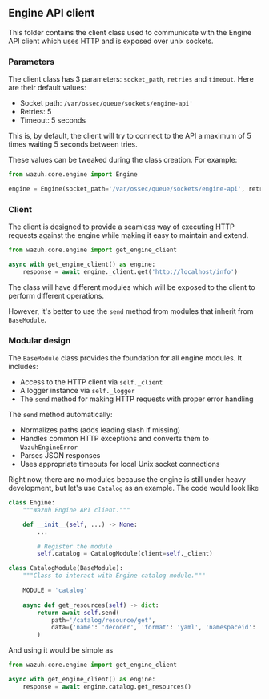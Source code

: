 ## Engine API client

This folder contains the client class used to communicate with the Engine API client which uses HTTP and is exposed over unix sockets.

### Parameters

The client class has 3 parameters: `socket_path`, `retries` and `timeout`. Here are their default values:

- Socket path: `/var/ossec/queue/sockets/engine-api'`
- Retries: 5
- Timeout: 5 seconds

This is, by default, the client will try to connect to the API a maximum of 5 times waiting 5 seconds between tries.

These values can be tweaked during the class creation. For example:

```py
from wazuh.core.engine import Engine

engine = Engine(socket_path='/var/ossec/queue/sockets/engine-api', retries=10, timeout=3)
```

### Client

The client is designed to provide a seamless way of executing HTTP requests against the engine while making it easy to maintain and extend.

```py
from wazuh.core.engine import get_engine_client

async with get_engine_client() as engine:
    response = await engine._client.get('http://localhost/info')
```

The class will have different modules which will be exposed to the client to perform different operations.

However, it's better to use the `send` method from modules that inherit from `BaseModule`.

### Modular design

The `BaseModule` class provides the foundation for all engine modules. It includes:

- Access to the HTTP client via `self._client`
- A logger instance via `self._logger`
- The `send` method for making HTTP requests with proper error handling

The `send` method automatically:
- Normalizes paths (adds leading slash if missing)
- Handles common HTTP exceptions and converts them to `WazuhEngineError`
- Parses JSON responses
- Uses appropriate timeouts for local Unix socket connections

Right now, there are no modules because the engine is still under heavy development, but let's use `Catalog` as an example. The code would look like

```py
class Engine:
    """Wazuh Engine API client."""

    def __init__(self, ...) -> None:
        ...

        # Register the module
        self.catalog = CatalogModule(client=self._client)

class CatalogModule(BaseModule):
    """Class to interact with Engine catalog module."""

    MODULE = 'catalog'
    
    async def get_resources(self) -> dict:
        return await self.send(
            path='/catalog/resource/get',
            data={'name': 'decoder', 'format': 'yaml', 'namespaceid': 'system'}
        )
```

And using it would be simple as

```py
from wazuh.core.engine import get_engine_client

async with get_engine_client() as engine:
    response = await engine.catalog.get_resources()
```
